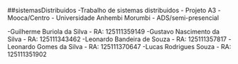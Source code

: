 ##sistemasDistribuidos
-Trabalho de sistemas distribuidos - Projeto A3
-Mooca/Centro - Universidade Anhembi Morumbi - ADS/semi-presencial

-Guilherme Buriola da Silva - RA: 125111359149
-Gustavo Nascimento da Silva - RA: 125111343462
-Leonardo Bandeira de Souza - RA: 125111357817
-Leonardo Gomes da Silva - RA: 125111370647
-Lucas Rodrigues Souza - RA: 125111351902
